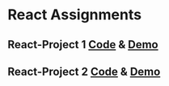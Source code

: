 # React Assignments

## React-Project 1 [Code](https://github.com/Vikas35Taliyan/My-portfolio) & [Demo](https://portfoliomeee.netlify.app/)

## React-Project 2 [Code](https://github.com/Vikas35Taliyan/react-weather-app) & [Demo](https://react-weathers-appp.netlify.app/)
